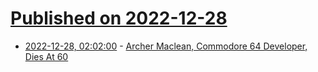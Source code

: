 # [Published on 2022-12-28](index.md)

* [2022-12-28, 02:02:00](https://games.slashdot.org/story/22/12/27/2227237/archer-maclean-commodore-64-developer-dies-at-60?utm_source=rss1.0mainlinkanon&utm_medium=feed) - [Archer Maclean, Commodore 64 Developer, Dies At 60](https://games.slashdot.org/story/22/12/27/2227237/archer-maclean-commodore-64-developer-dies-at-60?utm_source=rss1.0mainlinkanon&utm_medium=feed)
